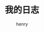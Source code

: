 ---
view: post
layout: post                          # Only in unique we use the "layout: post"
lang: zh-CN                              # Lang is required
author: henry
title: 我的日志
description: 
excerpt: 
cover: true                          # Leave false if the post does not have cover image, if there is set to true
coverAlt: 封面图
coverExt: png
demo: 
categories:
  - log
tags: 
  - log
  - js
  - vuejs
  - es6
created_at: 2019-07-23 17:55
updated_at: 2019-07-23 17:55
meta:
  - property: og:image
    content: https://henrycgh.github.io/blog/blog-background.jpg
  - name: twitter:image
    content: https://henrycgh.github.io/blog/blog-background.jpg
---